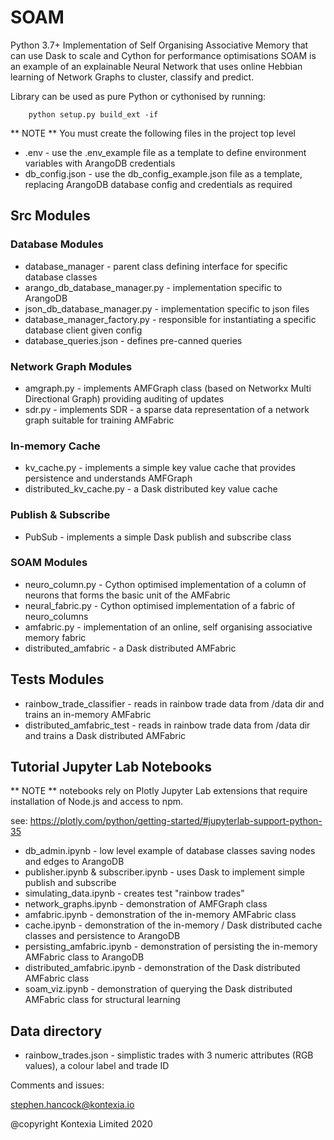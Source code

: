 # SOAM
Python 3.7+ Implementation of Self Organising Associative Memory that can use Dask to scale and Cython for performance optimisations
SOAM is an example of an explainable Neural Network that uses online Hebbian learning of Network Graphs to cluster, classify and predict.

Library can be used as pure Python or cythonised by running:

        python setup.py build_ext -if 

** NOTE ** You must create the following files in the project top level
* .env  - use the .env_example file as a template to define environment variables with ArangoDB credentials
* db_config.json  - use the db_config_example.json file as a template, replacing ArangoDB database config and credentials as required  
 


## Src Modules

### Database Modules
* database_manager - parent class defining interface for specific database classes
* arango_db_database_manager.py - implementation specific to ArangoDB
* json_db_database_manager.py - implementation specific to json files
* database_manager_factory.py - responsible for instantiating a specific database client given config
* database_queries.json - defines pre-canned queries

### Network Graph Modules
* amgraph.py - implements AMFGraph class (based on Networkx Multi Directional Graph) providing auditing of updates
* sdr.py - implements SDR - a sparse data representation of a network graph suitable for training AMFabric

### In-memory Cache
* kv_cache.py - implements a simple key value cache that provides persistence and understands AMFGraph 
* distributed_kv_cache.py - a Dask distributed key value cache

### Publish & Subscribe
* PubSub - implements a simple Dask publish and subscribe class

### SOAM Modules
* neuro_column.py - Cython optimised implementation of  a column of neurons that forms the basic unit of the AMFabric
* neural_fabric.py - Cython optimised implementation of a fabric of neuro_columns
* amfabric.py - implementation of an online, self organising associative memory fabric
* distributed_amfabric - a Dask distributed AMFabric

## Tests Modules
* rainbow_trade_classifier - reads in rainbow trade data from /data dir and trains an in-memory AMFabric
* distributed_amfabric_test - reads in rainbow trade data from /data dir and trains a Dask distributed AMFabric

## Tutorial Jupyter Lab Notebooks
** NOTE ** notebooks rely on Plotly Jupyter Lab extensions that require installation of Node.js and access to npm.

see: https://plotly.com/python/getting-started/#jupyterlab-support-python-35
 

* db_admin.ipynb - low level example of database classes saving nodes and edges to ArangoDB
* publisher.ipynb & subscriber.ipynb - uses Dask to implement simple publish and subscribe
* simulating_data.ipynb - creates test "rainbow trades"
* network_graphs.ipynb - demonstration of AMFGraph class
* amfabric.ipynb - demonstration of the in-memory AMFabric class
* cache.ipynb - demonstration of the in-memory / Dask distributed cache classes and persistence to ArangoDB 
* persisting_amfabric.ipynb - demonstration of persisting the in-memory AMFabric class to ArangoDB
* distributed_amfabric.ipynb - demonstration of the Dask distributed AMFabric class
* soam_viz.ipynb - demonstration of querying the Dask distributed AMFabric class for structural learning

## Data directory
* rainbow_trades.json - simplistic trades with 3 numeric attributes (RGB values), a colour label and trade ID

Comments and issues:

stephen.hancock@kontexia.io

@copyright Kontexia Limited 2020
